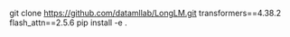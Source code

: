 git clone https://github.com/datamllab/LongLM.git
transformers==4.38.2
flash_attn==2.5.6 
pip install -e .